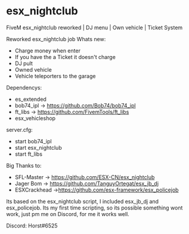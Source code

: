 # esx_nightclub
FiveM esx_nightclub reworked | DJ menu | Own vehicle | Ticket System

Reworked esx_nightclub job
Whats new:

  - Charge money when enter
  - If you have the a Ticket it doesn't charge
  - DJ pult
  - Owned vehicle
  - Vehicle teleporters to the garage

Dependencys:

  - es_extended           
  - bob74_ipl             ->  https://github.com/Bob74/bob74_ipl
  - ft_libs               ->  https://github.com/FivemTools/ft_libs
  - esx_vehicleshop       

server.cfg:

- start bob74_ipl
- start esx_nightclub
- start ft_libs

Big Thanks to:

- SFL-Master   -> https://github.com/ESX-CN/esx_nightclub
- Jager Bom    -> https://github.com/TanguyOrtegat/esx_jb_dj
- ESXCrackhead ->https://github.com/esx-framework/esx_policejob

Its based on the esx_nightclub script, I included esx_jb_dj and esx_policejob.
Its my first time scripting, so its possible something wont work, just pm me on Discord, for me it works well. 

Discord: Horst#6525
